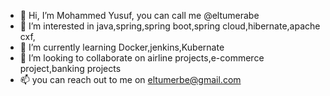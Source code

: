 - 👋 Hi, I’m Mohammed Yusuf, you can call me @eltumerabe
- 👀 I’m interested in java,spring,spring boot,spring cloud,hibernate,apache cxf,
- 🌱 I’m currently learning Docker,jenkins,Kubernate
- 💞️ I’m looking to collaborate on airline projects,e-commerce project,banking projects
- 📫 you can reach out to me on eltumerbe@gmail.com

<!---
eltumerabe/eltumerabe is a ✨ special ✨ repository because its `README.md` (this file) appears on your GitHub profile.
You can click the Preview link to take a look at your changes.
--->
